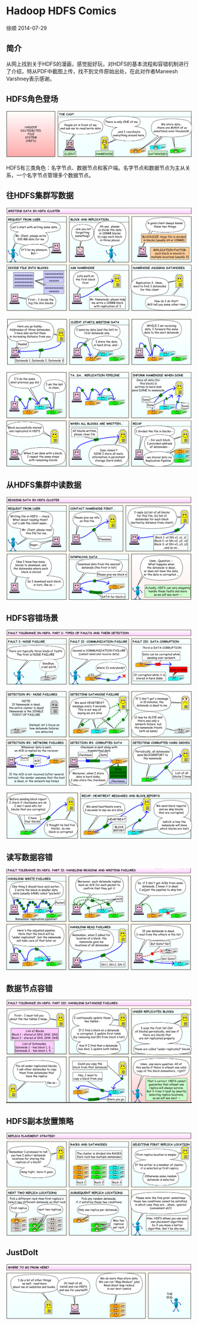 # Hadoop HDFS Comics

徐顺 2014-07-29

## 简介
从网上找到关于HDFS的漫画，感觉挺好玩，对HDFS的基本流程和容错机制进行了介绍，特从PDF中截图上传，找不到文件原始出处，在此对作者Maneesh Varshney表示感谢。

## HDFS角色登场

![](img/HDFS_Role.jpg)

HDFS有三类角色：名字节点、数据节点和客户端。名字节点和数据节点为主从关系，一个名字节点管理多个数据节点。

## 往HDFS集群写数据

![](img/HDFS_WriteData1.jpg)

![](img/HDFS_WriteData2.jpg)

![](img/HDFS_WriteData3.jpg)


## 从HDFS集群中读数据

![](img/HDFS_ReadData.jpg)

## HDFS容错场景

![](img/HDFS_Fault_Tolerance_OW.jpg)

![](img/HDFS_Fault_Tolerance1.jpg)

![](img/HDFS_Fault_Tolerance2.jpg)

## 读写数据容错

![](img/HDFS_Fault_Tolerance_RW.jpg)

## 数据节点容错

![](img/HDFS_Fault_Tolerance_DN.jpg)

## HDFS副本放置策略

![](img/HDFS_Replica.jpg)

## JustDoIt

![](img/HDFS_JustDoIt.jpg)
